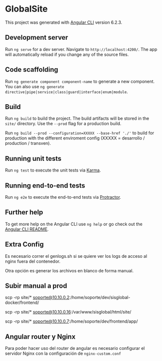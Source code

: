 # GlobalSite

This project was generated with [Angular CLI](https://github.com/angular/angular-cli) version 6.2.3.

## Development server

Run `ng serve` for a dev server. Navigate to `http://localhost:4200/`. The app will automatically reload if you change any of the source files.

## Code scaffolding

Run `ng generate component component-name` to generate a new component. You can also use `ng generate directive|pipe|service|class|guard|interface|enum|module`.

## Build

Run `ng build` to build the project. The build artifacts will be stored in the `site/` directory. Use the `--prod` flag for a production build.

Run `ng build --prod --configuration=XXXXX --base-href './'` to build for production with the different enviroment config (XXXXX = desarrollo / production / transven).

## Running unit tests

Run `ng test` to execute the unit tests via [Karma](https://karma-runner.github.io).

## Running end-to-end tests

Run `ng e2e` to execute the end-to-end tests via [Protractor](http://www.protractortest.org/).

## Further help

To get more help on the Angular CLI use `ng help` or go check out the [Angular CLI README](https://github.com/angular/angular-cli/blob/master/README.md).


## Extra Config
Es necesario correr el genlogs.sh si se quiere ver los logs de acceso al nginx fuera del contenedor.

Otra opción es generar los archivos en blanco de forma manual.

## Subir manual a prod
scp -rp site/* soporte@10.10.0.2:/home/soporte/dev/sisglobal-docker/frontend/

scp -rp site/* soporte@10.10.0.16:/var/www/sisglobal/html/site/

scp -rp site/* soporte@10.10.0.7:/home/soporte/dev/frontend/app/

## Angular router y Nginx
Para poder hacer uso del router de angular es necesario configurar el servidor Nginx con la configuración de `nginx-custom.conf`